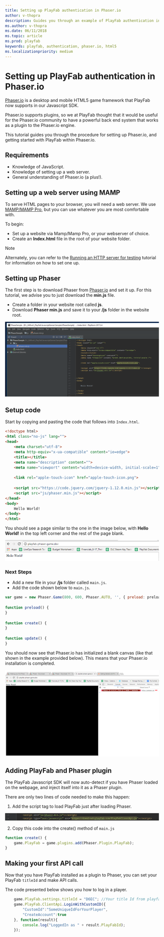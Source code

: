 ```yaml
---
title: Setting up PlayFab authentication in Phaser.io
author: v-thopra
description: Guides you through an example of PlayFab authentication in Phaser.io.
ms.author: v-thopra
ms.date: 06/11/2018
ms.topic: article
ms.prod: playfab
keywords: playfab, authentication, phaser.io, html5
ms.localizationpriority: medium
---
```


# Setting up PlayFab authentication in Phaser.io

[Phaser.io](https://phaser.io/) is a desktop and mobile HTML5 game framework that PlayFab now supports in our Javascript SDK.

Phaser.io supports plugins, so we at PlayFab thought that it would be useful for the Phaser.io community to have a powerful back end system that works as a plugin to the Phaser.io engine.

This tutorial guides you through the procedure for setting up Phaser.io, and getting started with PlayFab within Phaser.io.

## Requirements

- Knowledge of JavaScript.
- Knowledge of setting up a web server.
- General understanding of Phaser.io (a plus!).

## Setting up a web server using MAMP

To serve HTML pages to your browser, you will need a web server. We use [MAMP/MAMP Pro](https://www.mamp.info/en/), but you can use whatever you are most comfortable with.

To begin:

- Set up a website via Mamp/Mamp Pro, or your webserver of choice.
- Create an **Index.html** file in the root of your website folder.

> [!NOTE]
> Alternately, you can refer to the [Running an HTTP server for testing](running-an-http-server-for-testing.md) tutorial for information on how to set one up.

## Setting up Phaser

The first step is to download Phaser from [Phaser.io](https://phaser.io/) and set it up. For this tutorial, we advise you to just download the **min.js** file.

- Create a folder in your website root called **js**.
- Download **Phaser min.js** and save it to your **/js** folder in the website root.

![Download Phaser min.js](media/tutorials/phaser-io/download-phaser-min-js.png)  

## Setup code

Start by copying and pasting the code that follows into `Index.html`.

```html
<!doctype html>
<html class="no-js" lang="">
<head>
    <meta charset="utf-8">
    <meta http-equiv="x-ua-compatible" content="ie=edge">
    <title></title>
    <meta name="description" content="">
    <meta name="viewport" content="width=device-width, initial-scale=1">

    <link rel="apple-touch-icon" href="apple-touch-icon.png">

    <script src="https://code.jquery.com/jquery-1.12.0.min.js"></script>
    <script src="js/phaser.min.js"></script>
</head>
<body>
    Hello World!
</body>
</html>
```

You should see a page similar to the one in the image below, with **Hello World!** in the top left corner and the rest of the page blank.

![Phaser Hello World page](media/tutorials/phaser-io/phaser-hello-world.png)  

### Next Steps

- Add a new file in your **/js** folder called `main.js`.
- Add the code shown below to `main.js`.

```javascript
var game = new Phaser.Game(800, 600, Phaser.AUTO, '', { preload: preload, create: create, update: update });

function preload() {
}

function create() {
}

function update() {
}
```

You should now see that Phaser.io has initialized a blank canvas (like that shown in the example provided below). This means that your Phaser.io installation is completed.

![Phaser.io initialized blank canvas](media/tutorials/phaser-io/phaser-setup-complete.png)

## Adding PlayFab and Phaser plugin

The PlayFab Javascript SDK will now auto-detect if you have Phaser loaded on the webpage, and inject itself into it as a Phaser plugin.

There are only two lines of code needed to make this happen:
  
1. Add the script tag to load PlayFab just after loading Phaser.

![Add Script tag to load PlayFab](media/tutorials/phaser-io/load-playfab.png)

2. Copy this code into the create() method of `main.js`

```javascript
function create() {
    game.PlayFab = game.plugins.add(Phaser.Plugin.PlayFab);
}
```

## Making your first API call

Now that you have PlayFab installed as a plugin to Phaser, you can set your PlayFab `titleId` and make API calls.

The code presented below shows you how to log in a player.

```javascript
    game.PlayFab.settings.titleId = "D6EC"; //Your title Id from playfab goes here.
    game.PlayFab.ClientApi.LoginWithCustomID({
        "CustomId":"SomeUniqueIdForYourPlayer",
        "CreateAccount":true
    }, function(result){
        console.log("LoggedIn as " + result.PlayFabId);
    });
```
